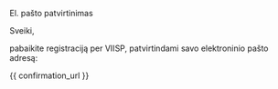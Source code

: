 El. pašto patvirtinimas

Sveiki,

pabaikite registraciją per VIISP, patvirtindami savo elektroninio pašto adresą:

{{ confirmation_url }}
